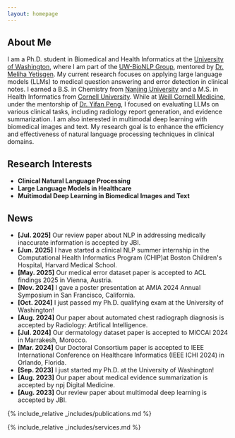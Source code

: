 ```yaml
---
layout: homepage
---
```


## About Me

I am a Ph.D. student in Biomedical and Health Informatics at the [University of Washington](https://www.washington.edu/), where I am part of the [UW-BioNLP Group](https://depts.washington.edu/bionlp/index.html), mentored by [Dr. Meliha Yetisgen](https://faculty.washington.edu/melihay/). My current research focuses on applying large language models (LLMs) to medical question answering and error detection in clinical notes. I earned a B.S. in Chemistry from [Nanjing University](https://www.nju.edu.cn/en/) and a M.S. in Health Informatics from [Cornell University](https://www.cornell.edu/). While at [Weill Cornell Medicine](https://weill.cornell.edu/), under the mentorship of [Dr. Yifan Peng](https://pengyifan.com/), I focused on evaluating LLMs on various clinical tasks, including radiology report generation, and evidence summarization. I am also interested in multimodal deep learning with biomedical images and text. My research goal is to enhance the efficiency and effectiveness of natural language processing techniques in clinical domains.

## Research Interests

- **Clinical Natural Language Processing**
- **Large Language Models in Healthcare**
- **Muitimodal Deep Learning in Biomedical Images and Text**

## News
- **[Jul. 2025]** Our review paper about NLP in addressing medically inaccurate information is accepted by JBI.
- **[Jun. 2025]** I have started a clinical NLP summer internship in the Computational Health Informatics Program (CHIP)at Boston Children's Hospital, Harvard Medical School. 
- **[May. 2025]** Our medical error dataset paper is accepted to ACL findings 2025 in Vienna, Austria.
- **[Nov. 2024]** I gave a poster presentation at AMIA 2024 Annual Symposium in San Francisco, California. 
- **[Oct. 2024]** I just passed my Ph.D. qualifying exam at the University of Washington!
- **[Aug. 2024]** Our paper about automated chest radiograph diagnosis is accepted by Radiology: Artifical Intelligence.
- **[Jul. 2024]** Our dermatology dataset paper is accepted to MICCAI 2024 in Marrakesh, Morocco.
- **[Mar. 2024]** Our Doctoral Consortium paper is accepted to IEEE International Conference on Healthcare Informatics (IEEE ICHI 2024) in Orlando, Florida.
- **[Sep. 2023]** I just started my Ph.D. at the University of Washington!
- **[Aug. 2023]** Our paper about medical evidence summarization is accepted by npj Digital Medicine.
- **[Aug. 2023]** Our review paper about multimodal deep learning is accepted by JBI.

{% include_relative _includes/publications.md %}

{% include_relative _includes/services.md %}
